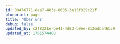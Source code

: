 ```yaml
---
id: 00476771-8ea7-403e-8605-3e15f929c21f
blueprint: page
title: 'Über uns'
debug: false
updated_by: c2f8321e-be41-4d83-b9ee-8136dba46b39
updated_at: 1761574408
---
```

